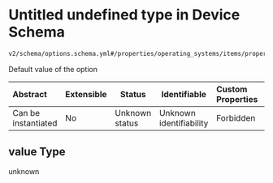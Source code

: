 # Untitled undefined type in Device Schema

```txt
v2/schema/options.schema.yml#/properties/operating_systems/items/properties/options/items/properties/value
```

Default value of the option


| Abstract            | Extensible | Status         | Identifiable            | Custom Properties | Additional Properties | Access Restrictions | Defined In                                                           |
| :------------------ | ---------- | -------------- | ----------------------- | :---------------- | --------------------- | ------------------- | -------------------------------------------------------------------- |
| Can be instantiated | No         | Unknown status | Unknown identifiability | Forbidden         | Allowed               | none                | [device.schema.json\*](../device.schema.json "open original schema") |

## value Type

unknown
